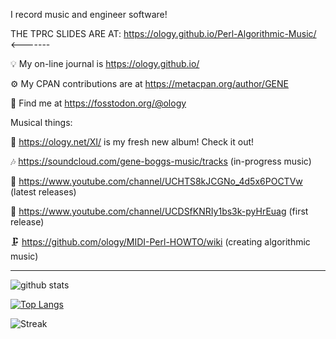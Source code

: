 I record music and engineer software!

THE TPRC SLIDES ARE AT: https://ology.github.io/Perl-Algorithmic-Music/ <-------

💡 My on-line journal is https://ology.github.io/

⚙️ My CPAN contributions are at https://metacpan.org/author/GENE

🙌 Find me at https://fosstodon.org/@ology

Musical things:

🌟 https://ology.net/XI/ is my fresh new album! Check it out!

🎶 https://soundcloud.com/gene-boggs-music/tracks (in-progress music)

🎵 https://www.youtube.com/channel/UCHTS8kJCGNo_4d5x6POCTVw (latest releases)

🐣 https://www.youtube.com/channel/UCDSfKNRIy1bs3k-pyHrEuag (first release)

🗜️ https://github.com/ology/MIDI-Perl-HOWTO/wiki (creating algorithmic music)

----

![github stats](https://github-readme-stats.vercel.app/api?username=ology&count_private=true&show_icons=true)

[![Top Langs](https://github-readme-stats.vercel.app/api/top-langs/?username=ology&layout=compact)](https://github.com/ology/)

![Streak](https://streak-stats.demolab.com/?user=ology&type=png)

